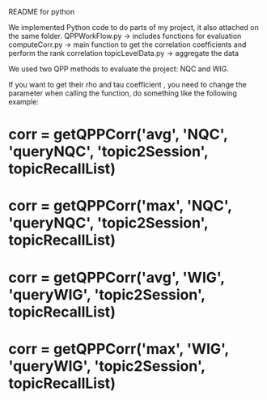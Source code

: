 README for python

We implemented Python code to do parts of my project, it also attached on the same folder.
QPPWorkFlow.py -> includes functions for evaluation
computeCorr.py -> main function to get the correlation coefficients and perform the rank correlation
topicLevelData.py -> aggregate the data


We used two QPP methods to evaluate the project: NQC and WIG.

If you want to get their rho and tau coefficient , you need to change the parameter when calling the function, do something like the following example:

# corr = getQPPCorr('avg', 'NQC', 'queryNQC', 'topic2Session', topicRecallList)
# corr = getQPPCorr('max', 'NQC', 'queryNQC', 'topic2Session', topicRecallList)
# corr = getQPPCorr('avg', 'WIG', 'queryWIG', 'topic2Session', topicRecallList)
# corr = getQPPCorr('max', 'WIG', 'queryWIG', 'topic2Session', topicRecallList)
